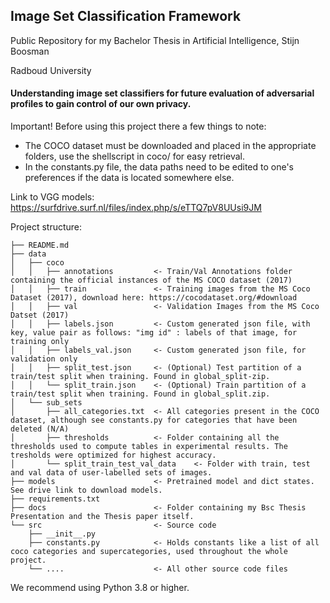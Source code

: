 ## Image Set Classification Framework
Public Repository for my Bachelor Thesis in Artificial Intelligence, 
Stijn Boosman

Radboud University

#### Understanding image set classifiers for future evaluation of adversarial profiles to gain control of our own privacy.

Important! Before using this project there a few things to note:

- The COCO dataset must be downloaded and placed in the appropriate folders, use the shellscript in coco/ for easy retrieval.
- In the constants.py file, the data paths need to be edited to one's preferences if the data is located somewhere else. 

Link to VGG models: https://surfdrive.surf.nl/files/index.php/s/eTTQ7pV8UUsi9JM

Project structure:
```
├── README.md          
├── data
│   ├── coco
│   │   ├── annotations         <- Train/Val Annotations folder containing the official instances of the MS COCO dataset (2017)
│   │   ├── train               <- Training images from the MS Coco Dataset (2017), download here: https://cocodataset.org/#download
│   │   ├── val                 <- Validation Images from the MS Coco Datset (2017)
│   │   ├── labels.json         <- Custom generated json file, with key, value pair as follows: "img id" : labels of that image, for training only
│   │   ├── labels_val.json     <- Custom generated json file, for validation only
│   │   ├── split_test.json     <- (Optional) Test partition of a train/test split when training. Found in global_split-zip.
│   │   └── split_train.json    <- (Optional) Train partition of a train/test split when training. Found in global_split.zip.
│   └── sub_sets            
│       ├── all_categories.txt  <- All categories present in the COCO dataset, although see constants.py for categories that have been deleted (N/A)
│       ├── thresholds          <- Folder containing all the thresholds used to compute tables in experimental results. The tresholds were optimized for highest accuracy.
│       └── split_train_test_val_data    <- Folder with train, test and val data of user-labelled sets of images.  
├── models                      <- Pretrained model and dict states. See drive link to download models. 
├── requirements.txt   
├── docs                        <- Folder containing my Bsc Thesis Presentation and the Thesis paper itself.                   
└── src                         <- Source code                
    ├── __init__.py 
    ├── constants.py            <- Holds constants like a list of all coco categories and supercategories, used throughout the whole project.
    └── ....                    <- All other source code files

```

We recommend using Python 3.8 or higher. 
